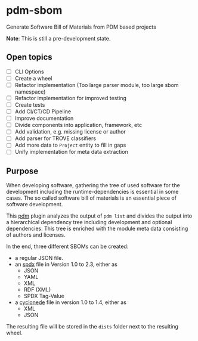 # pdm-sbom

Generate Software Bill of Materials from PDM based projects

**Note**: This is still a pre-development state.

## Open topics

- [ ] CLI Options
- [ ] Create a wheel
- [ ] Refactor implementation (Too large parser module, too large sbom namespace)
- [ ] Refactor implementation for improved testing
- [ ] Create tests
- [ ] Add CI/CT/CD Pipeline
- [ ] Improve documentation
- [ ] Divide components into application, framework, etc
- [ ] Add validation, e.g. missing license or author
- [ ] Add parser for TROVE classifiers
- [ ] Add more data to `Project` entity to fill in gaps
- [ ] Unify implementation for meta data extraction

## Purpose

When developing software, gathering the tree of used software for the development including the runtime-dependencies is essential in some cases.
The so called software bill of materials is an essential piece of software development.

This [pdm](https://pdm.fming.dev) plugin analyzes the output of `pdm list` and divides the output into a hierarchical dependency tree including development and optional dependencies.
This tree is enriched with the module meta data consisting of authors and licenses.

In the end, three different SBOMs can be created:

- a regular JSON file.
- an [spdx](https://spdx.org) file in Version 1.0 to 2.3, either as
  - JSON
  - YAML
  - XML
  - RDF (XML)
  - SPDX Tag-Value
- a [cyclonede](https://cyclonedx.org) file in version 1.0 to 1.4, either as
  - XML
  - JSON

The resulting file will be stored in the `dists` folder next to the resulting wheel.
